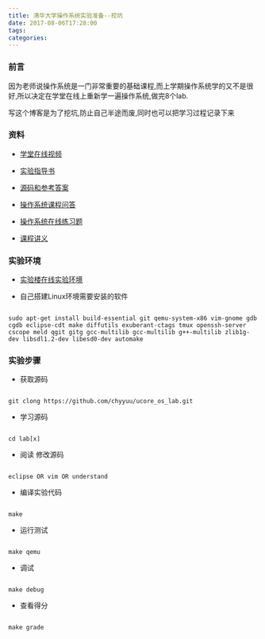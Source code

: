 ```yaml
---
title: 清华大学操作系统实验准备--挖坑
date: 2017-08-06T17:28:00
tags:
categories:
---
```


### 前言

因为老师说操作系统是一门非常重要的基础课程,而上学期操作系统学的又不是很好,所以决定在学堂在线上重新学一遍操作系统,做完8个lab.

写这个博客是为了挖坑,防止自己半途而废,同时也可以把学习过程记录下来

### 资料

- [学堂在线视频](https://www.xuetangx.com/courses/TsinghuaX/30240243X/2015_T1/about)
- [实验指导书](https://objectkuan.gitbooks.io/ucore-docs/content/)
- [源码和参考答案](https://github.com/chyyuu/ucore_os_lab)
- [操作系统课程问答](https://chyyuu.gitbooks.io/os_course_qa/content/)
- [操作系统在线练习题](https://xuyongjiande.gitbooks.io/os_exercises/content/)
- [课程讲义](http://os.cs.tsinghua.edu.cn/oscourse/OS2017spring#A.2Bi.2F56C4uyTkk-)


### 实验环境

- [实验楼在线实验环境](https://www.shiyanlou.com/courses/221)
- 自己搭建Linux环境需要安装的软件
```
sudo apt-get install build-essential git qemu-system-x86 vim-gnome gdb cgdb eclipse-cdt make diffutils exuberant-ctags tmux openssh-server cscope meld qgit gitg gcc-multilib gcc-multilib g++-multilib zlib1g-dev libsdl1.2-dev libesd0-dev automake
```

### 实验步骤

- 获取源码
```
git clong https://github.com/chyyuu/ucore_os_lab.git
```

- 学习源码
```
cd lab[x]
```

- 阅读 修改源码
```
eclipse OR vim OR understand
```

- 编译实验代码
```
make
```

- 运行测试
```
make qemu
```

- 调试
```
make debug
```

- 查看得分
```
make grade
```
    